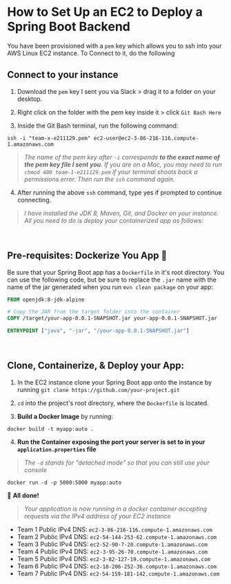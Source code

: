# How to Set Up an EC2 to Deploy a Spring Boot Backend
You have been provisioned with a `pem` key which allows you to ssh into your AWS Linux EC2 instance. To Connect to it, do the following

## Connect to your instance
1. Download the `pem` key I sent you via Slack > drag it to a folder on your desktop.

2. Right click on the folder with the pem key inside it > click `Git Bash Here`

3. Inside the Git Bash terminal, run the following command:

```
ssh -i "team-x-e211129.pem" ec2-user@ec2-3-86-216-116.compute-1.amazonaws.com
```

> *The name of the pem key after `-i` corresponds **to the exact name of the pem key file I sent you***. *If you are on a Mac, you may need to run `chmod 400 team-1-e211129.pem` if your terminal shoots back a permissions error.  Then run the `ssh` command again.*

4. After running the above `ssh` command, type yes if prompted to continue connecting.
  
> *I have installed the JDK 8, Maven, Git, and Docker on your instance.  All you need to do is deploy your containerized app as follows:*

<br>

## Pre-requisites: Dockerize You App :whale:
Be sure that your Spring Boot app has a `Dockerfile` in it's root directory. You can use the following code, but be sure to replace the `.jar` name with the name of the jar generated when you run `mvn clean package` on your app:

```Dockerfile
FROM openjdk:8-jdk-alpine

# Copy the JAR from the target folder into the container
COPY /target/your-app-0.0.1-SNAPSHOT.jar your-app-0.0.1-SNAPSHOT.jar 

ENTRYPOINT ["java", "-jar", "/your-app-0.0.1-SNAPSHOT.jar"]
```

<br>

## Clone, Containerize, & Deploy your App:
1. In the EC2 instance clone your Spring Boot app onto the instance by running `git clone https://github.com/your-project.git`

2. `cd` into the project's root directory, where the `Dockerfile` is located.
  
3. **Build a Docker Image** by running:

```
docker build -t myapp:auto .
```

4. **Run the Container exposing the port your server is set to in your `application.properties` file**
> *The `-d` stands for "detached mode" so that you can still use your console*

```
docker run -d -p 5000:5000 myapp:auto
```

:tada: **All done!**
> *Your application is now running in a docker container accepting requests via the IPv4 address of your EC2 instance*

- Team 1 Public IPv4 DNS: `ec2-3-86-216-116.compute-1.amazonaws.com`
- Team 2 Public IPv4 DNS: `ec2-54-144-253-62.compute-1.amazonaws.com` 
- Team 3 Public IPv4 DNS: `ec2-52-90-7-20.compute-1.amazonaws.com`
- Team 4 Public IPv4 DNS: `ec2-3-95-26-70.compute-1.amazonaws.com`
- Team 5 Public IPv4 DNS: `ec2-3-82-127-19.compute-1.amazonaws.com`
- Team 6 Public IPv4 DNS: `ec2-18-206-252-36.compute-1.amazonaws.com`
- Team 7 Public IPv4 DNS: `ec2-54-159-181-142.compute-1.amazonaws.com`

